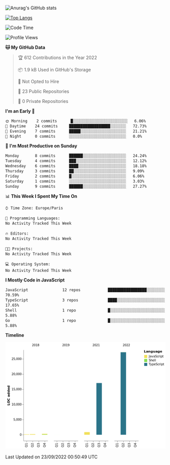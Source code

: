 ![Anurag's GitHub stats](https://github-readme-stats.vercel.app/api?username=sufiane&theme=dark&show_icons=true&count_private=true)


[![Top Langs](https://github-readme-stats.vercel.app/api/top-langs/?username=sufiane&layout=compact)](https://github.com/anuraghazra/github-readme-stats)

<!--START_SECTION:waka-->
![Code Time](http://img.shields.io/badge/Code%20Time-569%20hrs%2043%20mins-blue)

![Profile Views](http://img.shields.io/badge/Profile%20Views-0-blue)

**🐱 My GitHub Data** 

> 🏆 612 Contributions in the Year 2022
 > 
> 📦 1.9 kB Used in GitHub's Storage 
 > 
> 🚫 Not Opted to Hire
 > 
> 📜 23 Public Repositories 
 > 
> 🔑 0 Private Repositories  
 > 
**I'm an Early 🐤** 

```text
🌞 Morning    2 commits      █░░░░░░░░░░░░░░░░░░░░░░░░   6.06% 
🌆 Daytime    24 commits     ██████████████████░░░░░░░   72.73% 
🌃 Evening    7 commits      █████░░░░░░░░░░░░░░░░░░░░   21.21% 
🌙 Night      0 commits      ░░░░░░░░░░░░░░░░░░░░░░░░░   0.0%

```
📅 **I'm Most Productive on Sunday** 

```text
Monday       8 commits      ██████░░░░░░░░░░░░░░░░░░░   24.24% 
Tuesday      4 commits      ███░░░░░░░░░░░░░░░░░░░░░░   12.12% 
Wednesday    6 commits      ████░░░░░░░░░░░░░░░░░░░░░   18.18% 
Thursday     3 commits      ██░░░░░░░░░░░░░░░░░░░░░░░   9.09% 
Friday       2 commits      █░░░░░░░░░░░░░░░░░░░░░░░░   6.06% 
Saturday     1 commits      ░░░░░░░░░░░░░░░░░░░░░░░░░   3.03% 
Sunday       9 commits      ██████░░░░░░░░░░░░░░░░░░░   27.27%

```


📊 **This Week I Spent My Time On** 

```text
⌚︎ Time Zone: Europe/Paris

💬 Programming Languages: 
No Activity Tracked This Week

🔥 Editors: 
No Activity Tracked This Week

🐱‍💻 Projects: 
No Activity Tracked This Week

💻 Operating System: 
No Activity Tracked This Week

```

**I Mostly Code in JavaScript** 

```text
JavaScript               12 repos            █████████████████░░░░░░░░   70.59% 
TypeScript               3 repos             ████░░░░░░░░░░░░░░░░░░░░░   17.65% 
Shell                    1 repo              █░░░░░░░░░░░░░░░░░░░░░░░░   5.88% 
Go                       1 repo              █░░░░░░░░░░░░░░░░░░░░░░░░   5.88%

```


**Timeline**

![Chart not found](https://raw.githubusercontent.com/Sufiane/Sufiane/main/charts/bar_graph.png) 


 Last Updated on 23/09/2022 00:50:49 UTC
<!--END_SECTION:waka-->


<!--
**Sufiane/sufiane** is a ✨ _special_ ✨ repository because its `README.md` (this file) appears on your GitHub profile.

Here are some ideas to get you started:

- 🔭 I’m currently working on ...
- 🌱 I’m currently learning ...
- 👯 I’m looking to collaborate on ...
- 🤔 I’m looking for help with ...
- 💬 Ask me about ...
- 📫 How to reach me: ...
- 😄 Pronouns: ...
- ⚡ Fun fact: ...
-->
